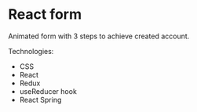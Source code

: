 <h1>React form</h1>
<p>Animated form with 3 steps to achieve created account.</p>
<p>Technologies:</p>
<ul>
  <li>CSS</li>
  <li>React</li>
  <li>Redux</li>
  <li>useReducer hook</li>
  <li>React Spring</li>
</ul>
